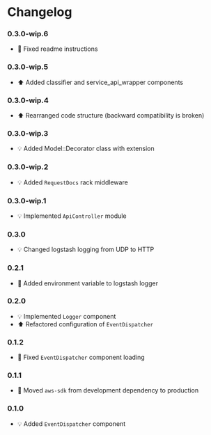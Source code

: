 # Changelog

### 0.3.0-wip.6
- :hammer: Fixed readme instructions

### 0.3.0-wip.5
- :arrow_up: Added classifier and service_api_wrapper components

### 0.3.0-wip.4
- :arrow_up: Rearranged code structure (backward compatibility is broken)

### 0.3.0-wip.3
- :bulb: Added Model::Decorator class with extension

### 0.3.0-wip.2
- :bulb: Added `RequestDocs` rack middleware

### 0.3.0-wip.1
- :bulb: Implemented `ApiController` module

### 0.3.0
- :bulb: Changed logstash logging from UDP to HTTP

### 0.2.1
- :hammer: Added environment variable to logstash logger

### 0.2.0
- :bulb: Implemented `Logger` component
- :arrow_up: Refactored configuration of `EventDispatcher`

### 0.1.2
- :hammer: Fixed `EventDispatcher` component loading

### 0.1.1
- :hammer: Moved `aws-sdk` from development dependency to production

### 0.1.0
- :bulb: Added `EventDispatcher` component
